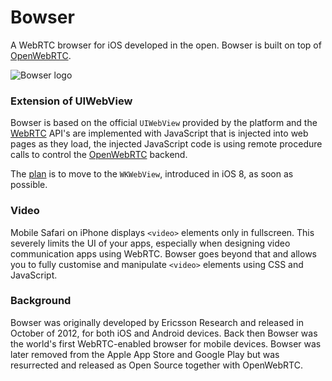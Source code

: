 Bowser
======

A WebRTC browser for iOS developed in the open. Bowser is built on top of [OpenWebRTC](https://github.com/EricssonResearch/openwebrtc).

![Bowser logo](http://static.squarespace.com/static/53f1eedee4b0439bf8d480c5/t/53f25022e4b0cca46a383183/1408389154850/?format=500w "Bowser logo")

### Extension of UIWebView
Bowser is based on the official `UIWebView` provided by the platform and the [WebRTC](http://www.w3.org/2011/04/webrtc/) API's are implemented with JavaScript that is injected into web pages as they load, the injected JavaScript code is using remote procedure calls to control the [OpenWebRTC](https://github.com/EricssonResearch/openwebrtc) backend.

The [plan](https://github.com/EricssonResearch/bowser/issues/1) is to move to the `WKWebView`, introduced in iOS 8, as soon as possible.  

### Video
Mobile Safari on iPhone displays `<video>` elements only in fullscreen. This severely limits the UI of your apps, especially when designing video communication apps using WebRTC. Bowser goes beyond that and allows you to fully customise and manipulate `<video>` elements using CSS and JavaScript.

### Background
Bowser was originally developed by Ericsson Research and released in October of 2012, for both iOS and Android devices. Back then Bowser was the world's first WebRTC-enabled browser for mobile devices. Bowser was later removed from the Apple App Store and Google Play but was resurrected and released as Open Source together with OpenWebRTC.
